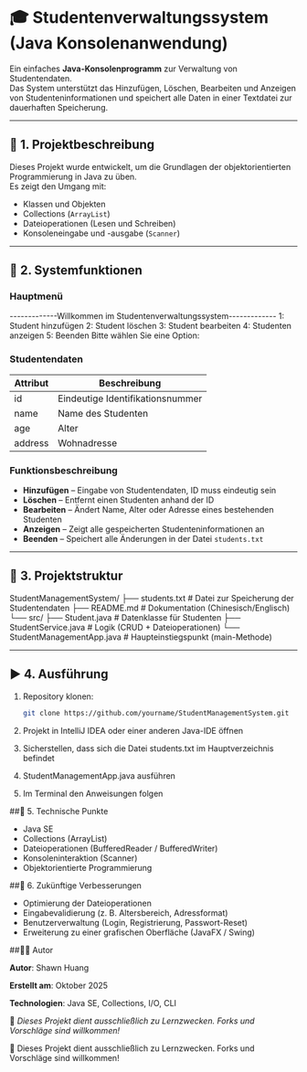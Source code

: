 # 🎓 Studentenverwaltungssystem (Java Konsolenanwendung)

Ein einfaches **Java-Konsolenprogramm** zur Verwaltung von Studentendaten.  
Das System unterstützt das Hinzufügen, Löschen, Bearbeiten und Anzeigen von Studenteninformationen und speichert alle Daten in einer Textdatei zur dauerhaften Speicherung.

---

## 📘 1. Projektbeschreibung
Dieses Projekt wurde entwickelt, um die Grundlagen der objektorientierten Programmierung in Java zu üben.  
Es zeigt den Umgang mit:
- Klassen und Objekten  
- Collections (`ArrayList`)  
- Dateioperationen (Lesen und Schreiben)  
- Konsoleneingabe und -ausgabe (`Scanner`)

---

## 🧩 2. Systemfunktionen

### Hauptmenü
-------------Willkommen im Studentenverwaltungssystem-------------
1: Student hinzufügen
2: Student löschen
3: Student bearbeiten
4: Studenten anzeigen
5: Beenden
Bitte wählen Sie eine Option:

### Studentendaten
| Attribut | Beschreibung                     |
| -------- | -------------------------------- |
| id       | Eindeutige Identifikationsnummer |
| name     | Name des Studenten               |
| age      | Alter                            |
| address  | Wohnadresse                      |

### Funktionsbeschreibung
- **Hinzufügen** – Eingabe von Studentendaten, ID muss eindeutig sein  
- **Löschen** – Entfernt einen Studenten anhand der ID  
- **Bearbeiten** – Ändert Name, Alter oder Adresse eines bestehenden Studenten  
- **Anzeigen** – Zeigt alle gespeicherten Studenteninformationen an  
- **Beenden** – Speichert alle Änderungen in der Datei `students.txt`

---

## 📂 3. Projektstruktur
StudentManagementSystem/
├── students.txt # Datei zur Speicherung der Studentendaten
├── README.md # Dokumentation (Chinesisch/Englisch)
└── src/
├── Student.java # Datenklasse für Studenten
├── StudentService.java # Logik (CRUD + Dateioperationen)
└── StudentManagementApp.java # Haupteinstiegspunkt (main-Methode)

---

## ▶️ 4. Ausführung
1. Repository klonen:

   ~~~bash
   git clone https://github.com/yourname/StudentManagementSystem.git
   ~~~

2. Projekt in IntelliJ IDEA oder einer anderen Java-IDE öffnen

3. Sicherstellen, dass sich die Datei students.txt im Hauptverzeichnis befindet

4. StudentManagementApp.java ausführen

5. Im Terminal den Anweisungen folgen

##🧠 5. Technische Punkte

- Java SE
- Collections (ArrayList)
- Dateioperationen (BufferedReader / BufferedWriter)
- Konsoleninteraktion (Scanner)
- Objektorientierte Programmierung

##🌱 6. Zukünftige Verbesserungen

- Optimierung der Dateioperationen
- Eingabevalidierung (z. B. Altersbereich, Adressformat)
- Benutzerverwaltung (Login, Registrierung, Passwort-Reset)
- Erweiterung zu einer grafischen Oberfläche (JavaFX / Swing)

##👨‍💻 Autor

**Autor**: Shawn Huang

**Erstellt am**: Oktober 2025

**Technologien**: Java SE, Collections, I/O, CLI



💬 *Dieses Projekt dient ausschließlich zu Lernzwecken. Forks und Vorschläge sind willkommen!*

💬 Dieses Projekt dient ausschließlich zu Lernzwecken. Forks und Vorschläge sind willkommen!